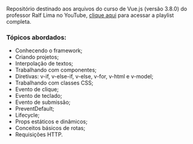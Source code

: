 <p>Repositório destinado aos arquivos do curso de Vue.js (versão 3.8.0) do professor Ralf Lima no YouTube, <a href="https://www.youtube.com/playlist?list=PLWXw8Gu52TRL3sY3esdsH2PxYiRdXwfvX">clique aqui</a> para acessar a playlist completa.</p>
  <div align="justify">
  <h3>Tópicos abordados:</h3>
  
   + Conhecendo o framework;
   + Criando projetos;
   + Interpolação de textos;
   + Trabalhando com componentes;
   + Diretivas: v-if, v-else-if, v-else, v-for, v-html e v-model;
   + Trabalhando com classes CSS;
   + Evento de clique;
   + Evento de teclado;
   + Evento de submissão;
   + PreventDefault;
   + Lifecycle;
   + Props estáticos e dinâmicos;
   + Conceitos básicos de rotas;
   + Requisições HTTP.
</div>
